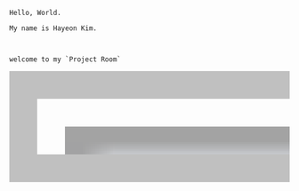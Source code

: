 ```
Hello, World. 

My name is Hayeon Kim.   



welcome to my `Project Room` 
```


<p align="center">



<img src="https://media.vlpt.us/images/seob/post/a2bf4c32-a10d-4381-b398-081d8a495a6a/python_logo.png"
style="zoom:50;" height="10%" width="100"/>



